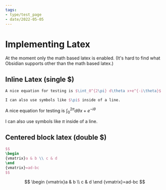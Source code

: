 ```yaml
---
tags:
- type/test_page
- date/2022-05-05
---
```


# Implementing Latex
At the moment only the math based latex is enabled. (It's hard to find what Obsidian supports other than the math based latex.)


## Inline Latex (single $)
``` latex
A nice equation for testing is $\int_0^{2\pi} d\theta x+e^{-i\theta}$

I can also use symbols like $\pi$ inside of a line.
```

A nice equation for testing is $\int_0^{2\pi} d\theta x+e^{-i\theta}$

I can also use symbols like $\pi$ inside of a line.


## Centered block latex (double $)
``` latex
$$
\begin
{vmatrix}a & b \\ c & d
\end
{vmatrix}=ad-bc
$$
```

$$
\begin
{vmatrix}a & b \\ c & d
\end
{vmatrix}=ad-bc
$$

